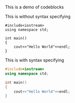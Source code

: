 This is a demo of codeblocks

This is without syntax specifying

```
#include<iostream>
using namespace std;

int main()
{
    cout<<"Hello World"<<endl;
}
```

This is with syntax specifying

```cpp
#include<iostream>
using namespace std;

int main()
{
    cout<<"Hello World"<<endl;
}
```